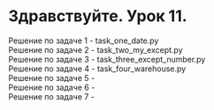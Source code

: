 # Здравствуйте. Урок 11.
Решение по задаче 1 - task_one_date.py<br>
Решение по задаче 2 - task_two_my_except.py<br>
Решение по задаче 3 - task_three_except_number.py<br>
Решение по задаче 4 - task_four_warehouse.py<br>
Решение по задаче 5 - <br>
Решение по задаче 6 - <br>
Решение по задаче 7 - <br>